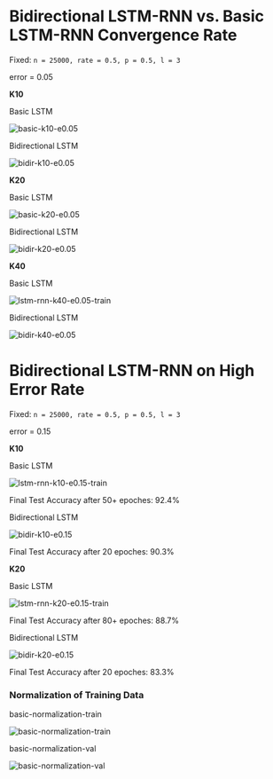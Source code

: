 # Bidirectional LSTM-RNN vs. Basic LSTM-RNN Convergence Rate

Fixed: `n = 25000, rate = 0.5, p = 0.5, l = 3`

error = 0.05

**K10**

Basic LSTM

![basic-k10-e0.05](img/v6/basic-k10-e0.05.png)

Bidirectional LSTM

![bidir-k10-e0.05](img/v6/bidir-k10-e0.05.png)

**K20**

Basic LSTM

![basic-k20-e0.05](img/v6/basic-k20-e0.05.png)

Bidirectional LSTM

![bidir-k20-e0.05](img/v6/bidir-k20-e0.05.png)

**K40**

Basic LSTM

![lstm-rnn-k40-e0.05-train](img/v6/lstm-rnn-k40-e0.05-train.png)

Bidirectional LSTM

![bidir-k40-e0.05](img/v6/bidir-k40-e0.05.png)

# Bidirectional LSTM-RNN on High Error Rate

Fixed: `n = 25000, rate = 0.5, p = 0.5, l = 3`

error = 0.15

**K10**

Basic LSTM

![lstm-rnn-k10-e0.15-train](img/v6/lstm-rnn-k10-e0.15-train.png)

Final Test Accuracy after 50+ epoches: 92.4%

Bidirectional LSTM

![bidir-k10-e0.15](img/v6/bidir-k10-e0.15.png)

Final Test Accuracy after 20 epoches: 90.3%

**K20**

Basic LSTM

![lstm-rnn-k20-e0.15-train](img/v6/lstm-rnn-k20-e0.15-train.png)

Final Test Accuracy after 80+ epoches: 88.7%

Bidirectional LSTM

![bidir-k20-e0.15](img/v6/bidir-k20-e0.15.png)

Final Test Accuracy after 20 epoches: 83.3%


### Normalization of Training Data

basic-normalization-train

![basic-normalization-train](img/v6/basic-normalization-train.png)

basic-normalization-val

![basic-normalization-val](img/v6/basic-normalization-val.png)